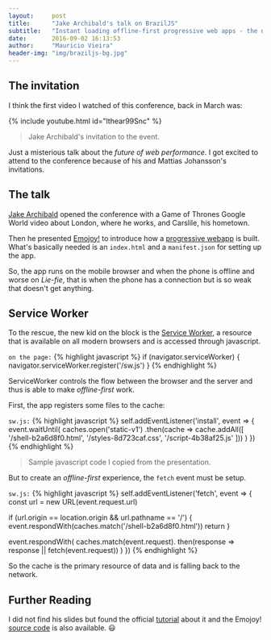 ```yaml
---
layout:     post
title:      "Jake Archibald's talk on BrazilJS"
subtitle:   "Instant loading offline-first progressive web apps - the next generation - part II uncovered "
date:       2016-09-02 16:13:53
author:     "Mauricio Vieira"
header-img: "img/braziljs-bg.jpg"
---
```


<h2 class="section-heading">The invitation</h2>

I think the first video I watched of this conference, back in March was:

{% include youtube.html id="lthear99Snc" %}

<blockquote>Jake Archibald's invitation to the event.</blockquote>

Just a misterious talk about the _future of web performance_. I got excited to attend to the conference because of his and Mattias Johansson's invitations. 

<h2 class="section-heading">The talk</h2>

[Jake Archibald](https://jakearchibald.com) opened the conference with a Game of Thrones Google World video about London, where he works, and Carslile, his hometown.

Then he presented [Emojoy!](http://jakearchibald-gcm.appspot.com) to introduce how a [progressive webapp](https://developers.google.com/web/progressive-web-apps/) is built. What's basically needed is an <code>index.html</code> and a <code>manifest.json</code> for setting up the app.

So, the app runs on the mobile browser and when the phone is offline and worse on _Lie-fie_, that is when the phone has a connection but is so weak that doesn't get anything.

<h2 class="section-heading">Service Worker</h2>

To the rescue, the new kid on the block is the [Service Worker](http://www.html5rocks.com/en/tutorials/service-worker/introduction/), a resource that is available on all modern browsers and is accessed through javascript.

<code>on the page:</code>
{% highlight javascript %}
if (navigator.serviceWorker) {
  navigator.serviceWorker.register('/sw.js')
}
{% endhighlight %}

ServiceWorker controls the flow between the browser and the server and thus is able to make _offline-first_ work.

First, the app registers some files to the cache:

<code>sw.js:</code>
{% highlight javascript %}
self.addEventListener('install', event => {
  event.waitUntil(
    caches.open('static-v1')
      .then(cache => cache.addAll([
        '/shell-b2a6d8f0.html',
        '/styles-8d723caf.css',
        '/script-4b38af25.js'
      ]))
  )
})
{% endhighlight %}
<blockquote>Sample javascript code I copied from the presentation.</blockquote>

But to create an _offline-first_ experience, the <code>fetch</code> event must be setup.

<code>sw.js:</code>
{% highlight javascript %}
self.addEventListener('fetch', event => {
  const url = new URL(event.request.url)

  if (url.origin == location.origin && url.pathname == '/') {
    event.respondWith(caches.match('/shell-b2a6d8f0.html'))
    return
  }

  event.respondWith(
    caches.match(event.request).
      then(response => response || fetch(event.request))
  )
})
{% endhighlight %}

So the cache is the primary resource of data and is falling back to the network. 

<h2 class="section-heading">Further Reading</h2>

I did not find his slides but found the official [tutorial](https://developers.google.com/web/fundamentals/getting-started/) about it and the Emojoy! [source code](https://github.com/jakearchibald/emojoy/) is also available. 😃

